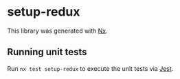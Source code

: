 # setup-redux

This library was generated with [Nx](https://nx.dev).

## Running unit tests

Run `nx test setup-redux` to execute the unit tests via [Jest](https://jestjs.io).
